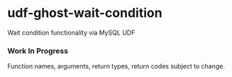 # udf-ghost-wait-condition

Wait condition functionality via MySQL UDF

### Work In Progress

Function names, arguments, return types, return codes subject to change.
